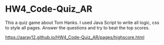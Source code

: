# HW4_Code-Quiz_AR

This a quiz game about Tom Hanks.
I used Java Script to write all logic, css to style all pages.
Answer the questions and try to beat the top scores.

https://aaray12.github.io/HW4_Code-Quiz_AR/pages/highscore.html
